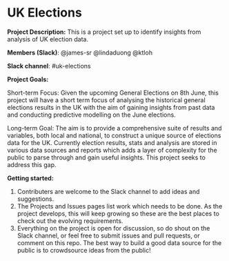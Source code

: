 # UK Elections

**Project Description:** This is a project set up to identify insights from analysis of UK election data.

**Members (Slack)**: 
@james-sr
@lindaduong
@ktloh

**Slack channel**: #uk-elections

**Project Goals:**

Short-term Focus: 
Given the upcoming General Elections on 8th June, this project will have a short term focus of analysing the historical general elections results in the UK with the aim of gaining insights from past data and conducting predictive modelling on the June elections.

Long-term Goal:
The aim is to provide a comprehensive suite of results and variables, both local and national, to construct a unique source of elections data for the UK. Currently election results, stats and analysis are stored in various data sources and reports which adds a layer of complexity for the public to parse through and gain useful insights. This project seeks to address this gap.

**Getting started:** 

1. Contributers are welcome to the Slack channel to add ideas and suggestions.
2. The Projects and Issues pages list work which needs to be done. As the project develops, this will keep growing so these are the best places to check out the evolving requirements. 
3. Everything on the project is open for discussion, so do shout on the Slack channel, or feel free to submit issues and pull requests, or comment on this repo. The best way to build a good data source for the public is to crowdsource ideas from the public!
